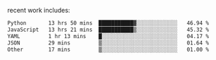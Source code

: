 
<!--<img width="1415" height="100" alt="blu" src="https://github.com/rdsilva01/rdsilva01/assets/101207588/deb060e5-d035-4f09-b511-e3f50605b207">-->

<!-- \> Enthusiastic about developing and building solutions <br>
\> Computer Science and Engineering @ UBI -->

<!-- <a href="https://www.rodrigosilva.live/">personal website</a> 🏁 -->

<!-- ![](https://komarev.com/ghpvc/?username=rdsilva01) -->

recent work includes:
<!--START_SECTION:waka-->

```txt
Python       13 hrs 50 mins  ███████████▓░░░░░░░░░░░░░   46.94 %
JavaScript   13 hrs 21 mins  ███████████▒░░░░░░░░░░░░░   45.32 %
YAML         1 hr 13 mins    █░░░░░░░░░░░░░░░░░░░░░░░░   04.17 %
JSON         29 mins         ▒░░░░░░░░░░░░░░░░░░░░░░░░   01.64 %
Other        17 mins         ▒░░░░░░░░░░░░░░░░░░░░░░░░   01.00 %
```

<!--END_SECTION:waka-->


